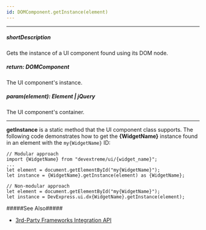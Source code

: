 ```yaml
---
id: DOMComponent.getInstance(element)
---
```

---
##### shortDescription
Gets the instance of a UI component found using its DOM node.

##### return: DOMComponent
The UI component's instance.

##### param(element): Element | jQuery
The UI component's container.

---
**getInstance** is a static method that the UI component class supports. The following code demonstrates how to get the **{WidgetName}** instance found in an element with the `my{WidgetName}` ID:

    // Modular approach
    import {WidgetName} from "devextreme/ui/{widget_name}";
    ...
    let element = document.getElementById("my{WidgetName}");
    let instance = {WidgetName}.getInstance(element) as {WidgetName};
    
    // Non-modular approach
    let element = document.getElementById("my{WidgetName}");
    let instance = DevExpress.ui.dx{WidgetName}.getInstance(element);

#####See Also#####
- [3rd-Party Frameworks Integration API](/concepts/05%20Widgets/zz%20Common/15%20Advanced/40%203rd-Party%20Frameworks%20Integration%20API '/Documentation/Guide/Widgets/Common/Advanced/3rd-Party_Frameworks_Integration_API/')